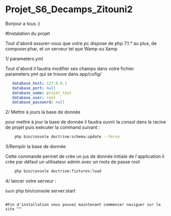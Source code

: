 # Projet_S6_Decamps_Zitouni2

Bonjour a tous :)

#Instalation du projet

Tout d'abord assurer-vous que votre pc dispose de php 7.1.* au plus, de composer.phar, et un serveur tel que Wamp ou Xamp

1/ parameters.yml

Tout d'abord il faudra modifier ses champs dans votre fichier parameters.yml qui se trouve dans app/cofig/ 
 ````yaml
    database_host: 127.0.0.1
    database_port: null
    database_name: projet_test
    database_user: root
    database_password: null
````
2/  Mettre à jours la base de donnée 

pour mettre à jour la base de donnée il faudra ouvrir la consol dans la racine de projet puis exécuter la command suivant :
````bash
    php bin/console doctrine:schema:update --force  
````

3/Remplir la base de donnée

Cette commande permet de crée un jus de donnée initiale de l'application il crée par défaut un utilisateur admin  avec un mots de passe root 

````bash
    php bin/console doctrine:fixtures:load  
````
4/ lancer votre serveur :

````bash````
    php bin/console server:start 
````

#Fin d'installation vous pouvez maintenant commencer naviguer sur le site ^^ 
